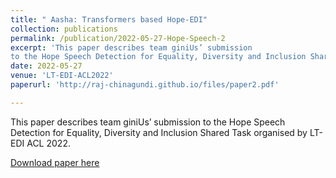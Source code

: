 ```yaml
---
title: " Aasha: Transformers based Hope-EDI"
collection: publications
permalink: /publication/2022-05-27-Hope-Speech-2
excerpt: 'This paper describes team giniUs’ submission
to the Hope Speech Detection for Equality, Diversity and Inclusion Shared Task organised by LT-EDI ACL 2022.'
date: 2022-05-27
venue: 'LT-EDI-ACL2022'
paperurl: 'http://raj-chinagundi.github.io/files/paper2.pdf'

---
```

This paper describes team giniUs’ submission
to the Hope Speech Detection for Equality, Diversity and Inclusion Shared Task organised by LT-EDI ACL 2022.

[Download paper here](https://aclanthology.org/2022.ltedi-1.43.pdf)
